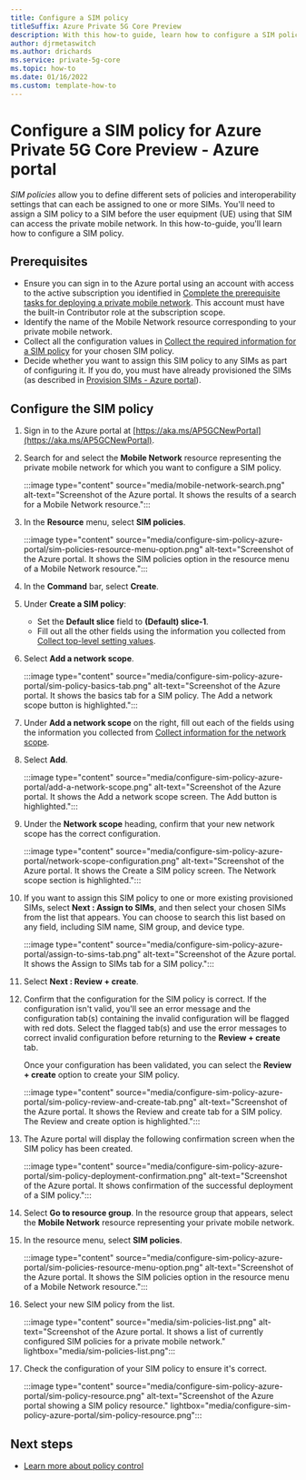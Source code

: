 ```yaml
---
title: Configure a SIM policy
titleSuffix: Azure Private 5G Core Preview
description: With this how-to guide, learn how to configure a SIM policy for Azure Private 5G Core Preview through the Azure portal. 
author: djrmetaswitch
ms.author: drichards
ms.service: private-5g-core
ms.topic: how-to 
ms.date: 01/16/2022
ms.custom: template-how-to
---
```


# Configure a SIM policy for Azure Private 5G Core Preview - Azure portal

*SIM policies* allow you to define different sets of policies and interoperability settings that can each be assigned to one or more SIMs. You'll need to assign a SIM policy to a SIM before the user equipment (UE) using that SIM can access the private mobile network. In this how-to-guide, you'll learn how to configure a SIM policy.

## Prerequisites

- Ensure you can sign in to the Azure portal using an account with access to the active subscription you identified in [Complete the prerequisite tasks for deploying a private mobile network](complete-private-mobile-network-prerequisites.md). This account must have the built-in Contributor role at the subscription scope.
- Identify the name of the Mobile Network resource corresponding to your private mobile network.
- Collect all the configuration values in [Collect the required information for a SIM policy](collect-required-information-for-sim-policy.md) for your chosen SIM policy.
- Decide whether you want to assign this SIM policy to any SIMs as part of configuring it. If you do, you must have already provisioned the SIMs (as described in [Provision SIMs - Azure portal](provision-sims-azure-portal.md)).

## Configure the SIM policy

1. Sign in to the Azure portal at [https://aka.ms/AP5GCNewPortal](https://aka.ms/AP5GCNewPortal).
1. Search for and select the **Mobile Network** resource representing the private mobile network for which you want to configure a SIM policy.

    :::image type="content" source="media/mobile-network-search.png" alt-text="Screenshot of the Azure portal. It shows the results of a search for a Mobile Network resource.":::

1. In the **Resource** menu, select **SIM policies**.

    :::image type="content" source="media/configure-sim-policy-azure-portal/sim-policies-resource-menu-option.png" alt-text="Screenshot of the Azure portal. It shows the SIM policies option in the resource menu of a Mobile Network resource.":::

1. In the **Command** bar, select **Create**.
1. Under **Create a SIM policy**:
    
    - Set the **Default slice** field to **(Default) slice-1**.
    - Fill out all the other fields using the information you collected from [Collect top-level setting values](collect-required-information-for-sim-policy.md#collect-top-level-setting-values).

1. Select **Add a network scope**.

    :::image type="content" source="media/configure-sim-policy-azure-portal/sim-policy-basics-tab.png" alt-text="Screenshot of the Azure portal. It shows the basics tab for a SIM policy. The Add a network scope button is highlighted.":::

1. Under **Add a network scope** on the right, fill out each of the fields using the information you collected from [Collect information for the network scope](collect-required-information-for-sim-policy.md#collect-information-for-the-network-scope).
1. Select **Add**.

    :::image type="content" source="media/configure-sim-policy-azure-portal/add-a-network-scope.png" alt-text="Screenshot of the Azure portal. It shows the Add a network scope screen. The Add button is highlighted.":::

1. Under the **Network scope** heading, confirm that your new network scope has the correct configuration.

    :::image type="content" source="media/configure-sim-policy-azure-portal/network-scope-configuration.png" alt-text="Screenshot of the Azure portal. It shows the Create a SIM policy screen. The Network scope section is highlighted.":::

1. If you want to assign this SIM policy to one or more existing provisioned SIMs, select **Next : Assign to SIMs**, and then select your chosen SIMs from the list that appears. You can choose to search this list based on any field, including SIM name, SIM group, and device type.

    :::image type="content" source="media/configure-sim-policy-azure-portal/assign-to-sims-tab.png" alt-text="Screenshot of the Azure portal. It shows the Assign to SIMs tab for a SIM policy.":::

1. Select **Next : Review + create**.
1. Confirm that the configuration for the SIM policy is correct. If the configuration isn't valid, you'll see an error message and the configuration tab(s) containing the invalid configuration will be flagged with red dots. Select the flagged tab(s) and use the error messages to correct invalid configuration before returning to the **Review + create** tab.

    Once your configuration has been validated, you can select the **Review + create** option to create your SIM policy.

    :::image type="content" source="media/configure-sim-policy-azure-portal/sim-policy-review-and-create-tab.png" alt-text="Screenshot of the Azure portal. It shows the Review and create tab for a SIM policy. The Review and create option is highlighted.":::

1. The Azure portal will display the following confirmation screen when the SIM policy has been created.

    :::image type="content" source="media/configure-sim-policy-azure-portal/sim-policy-deployment-confirmation.png" alt-text="Screenshot of the Azure portal. It shows confirmation of the successful deployment of a SIM policy.":::

1. Select **Go to resource group**. In the resource group that appears, select the **Mobile Network** resource representing your private mobile network. 
1. In the resource menu, select **SIM policies**.

    :::image type="content" source="media/configure-sim-policy-azure-portal/sim-policies-resource-menu-option.png" alt-text="Screenshot of the Azure portal. It shows the SIM policies option in the resource menu of a Mobile Network resource.":::

1. Select your new SIM policy from the list.

    :::image type="content" source="media/sim-policies-list.png" alt-text="Screenshot of the Azure portal. It shows a list of currently configured SIM policies for a private mobile network." lightbox="media/sim-policies-list.png":::

1. Check the configuration of your SIM policy to ensure it's correct. 

    :::image type="content" source="media/configure-sim-policy-azure-portal/sim-policy-resource.png" alt-text="Screenshot of the Azure portal showing a SIM policy resource." lightbox="media/configure-sim-policy-azure-portal/sim-policy-resource.png":::

## Next steps

- [Learn more about policy control](policy-control.md)